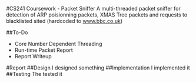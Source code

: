 #CS241 Coursework - Packet Sniffer
A multi-threaded packet sniffer for detection of ARP poisionning packets, XMAS Tree packets and requests to blacklisted sited (hardcoded to www.bbc.co.uk)

##To-Do
 - Core Number Dependent Threading
 - Run-time Packet Report
 - Report Writeup

#Report
##Design
I designed something
##Implementation
I implemented it
##Testing
The tested it
